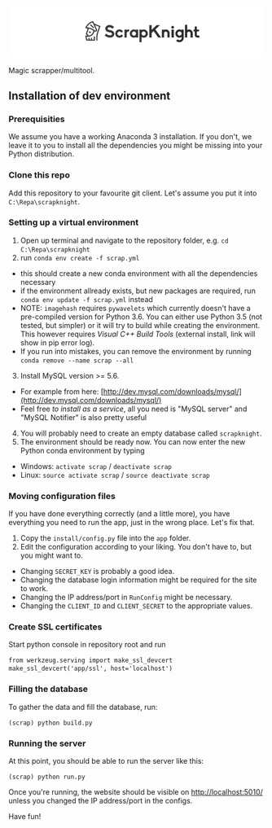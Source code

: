 ![ScrapKnight logo](app/static/img/logo_github.png)

Magic scrapper/multitool.

## Installation of dev environment

### Prerequisities
We assume you have a working Anaconda 3 installation. If you don't, we leave it to you to install all the dependencies you might be missing into your Python distribution.

### Clone this repo
Add this repository to your favourite git client. Let's assume you put it into `C:\Repa\scrapknight`.

### Setting up a virtual environment

1. Open up terminal and navigate to the repository folder, e.g. `cd C:\Repa\scrapknight`
2. run `conda env create -f scrap.yml`
 * this should create a new conda environment with all the dependencies necessary
 * if the environment allready exists, but new packages are required, run `conda env update -f scrap.yml` instead
 * NOTE: `imagehash` requires `pywavelets` which currently doesn't have a pre-compiled version for Python 3.6. You can either use Python 3.5 (not tested, but simpler) or it will try to build while creating the environment. This however requires *Visual C++ Build Tools* (external install, link will show in pip error log).
 * If you run into mistakes, you can remove the environment by running `conda remove --name scrap --all`
3. Install MySQL version >= 5.6.
 * For example from here: [http://dev.mysql.com/downloads/mysql/](http://dev.mysql.com/downloads/mysql/)
 * Feel free *to install as a service*, all you need is "MySQL server" and "MySQL Notifier" is also pretty useful
4. You will probably need to create an empty database called `scrapknight`.
5. The environment should be ready now. You can now enter the new Python conda environment by typing
 * Windows: `activate scrap` / `deactivate scrap`
 * Linux: `source activate scrap` / `source deactivate scrap`

### Moving configuration files
If you have done everything correctly (and a little more), you have everything you need to run the app, just in the wrong place. Let's fix that.

1. Copy the `install/config.py` file into the `app` folder.
2. Edit the configuration according to your liking. You don't have to, but you might want to.
 * Changing `SECRET_KEY` is probably a good idea.
 * Changing the database login information might be required for the site to work.
 * Changing the IP address/port in `RunConfig` might be necessary.
 * Changing the `CLIENT_ID` and `CLIENT_SECRET` to the appropriate values.


### Create SSL certificates
Start python console in repository root and run

    from werkzeug.serving import make_ssl_devcert
    make_ssl_devcert('app/ssl', host='localhost')

### Filling the database
To gather the data and fill the database, run:

    (scrap) python build.py


### Running the server
At this point, you should be able to run the server like this:

    (scrap) python run.py

Once you're running, the website should be visible on [http://localhost:5010/](http://localhost:5010/) unless you changed the IP address/port in the configs.

Have fun!
